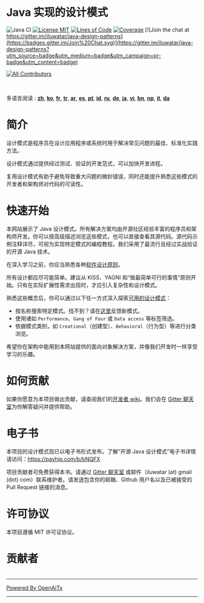 # Java 实现的设计模式

![Java CI](https://github.com/iluwatar/java-design-patterns/workflows/Java%20CI/badge.svg)
[![License MIT](https://img.shields.io/badge/license-MIT-blue.svg)](https://raw.githubusercontent.com/iluwatar/java-design-patterns/master/LICENSE.md)
[![Lines of Code](https://sonarcloud.io/api/project_badges/measure?project=iluwatar_java-design-patterns&metric=ncloc)](https://sonarcloud.io/dashboard?id=iluwatar_java-design-patterns)
[![Coverage](https://sonarcloud.io/api/project_badges/measure?project=iluwatar_java-design-patterns&metric=coverage)](https://sonarcloud.io/dashboard?id=iluwatar_java-design-patterns)
[![Join the chat at https://gitter.im/iluwatar/java-design-patterns](https://badges.gitter.im/Join%20Chat.svg)](https://gitter.im/iluwatar/java-design-patterns?utm_source=badge&utm_medium=badge&utm_campaign=pr-badge&utm_content=badge)
<!-- ALL-CONTRIBUTORS-BADGE:START - Do not remove or modify this section -->
[![All Contributors](https://img.shields.io/badge/all_contributors-387-orange.svg?style=flat-square)](#contributors-)
<!-- ALL-CONTRIBUTORS-BADGE:END -->

<br/>

多语言阅读 : [**zh**](localization/zh/README.md), [**ko**](localization/ko/README.md), [**fr**](localization/fr/README.md), [**tr**](localization/tr/README.md), [**ar**](localization/ar/README.md), [**es**](localization/es/README.md), [**pt**](localization/pt/README.md), [**id**](localization/id/README.md), [**ru**](localization/ru/README.md), [**de**](localization/de/README.md), [**ja**](localization/ja/README.md), [**vi**](localization/vi/README.md), [**bn**](localization/bn/README.md), [**np**](localization/ne/README.md), [**it**](localization/it/README.md), [**da**](localization/da/README.md)
<br/>

# 简介

设计模式是程序员在设计应用程序或系统时用于解决常见问题的最佳、标准化实践方法。

设计模式通过提供经过测试、验证的开发范式，可以加快开发进程。

复用设计模式有助于避免导致重大问题的微妙错误，同时还能提升熟悉这些模式的开发者和架构师对代码的可读性。

# 快速开始

本网站展示了 Java 设计模式。所有解决方案均由开源社区经验丰富的程序员和架构师开发。你可以按高级描述浏览这些模式，也可以直接查看其源代码。源代码示例注释详尽，可视为实现特定模式的编程教程。我们采用了最流行且经过实战验证的开源 Java 技术。

在深入学习之前，你应当熟悉各种[软件设计原则](https://java-design-patterns.com/principles/)。

所有设计都应尽可能简单。建议从 KISS、YAGNI 和“做最简单可行的事情”原则开始。只有在实际扩展性需求出现时，才应引入复杂性和设计模式。

熟悉这些概念后，你可以通过以下任一方式深入探索[可用的设计模式](https://java-design-patterns.com/patterns/)：

 - 按名称搜索特定模式。找不到？请在[这里](https://github.com/iluwatar/java-design-patterns/issues)反馈新模式。
 - 使用诸如 `Performance`、`Gang of Four` 或 `Data access` 等标签筛选。
 - 依据模式类别，如 `Creational`（创建型）、`Behavioral`（行为型）等进行分类浏览。

希望你在架构中能用到本网站提供的面向对象解决方案，并像我们开发时一样享受学习的乐趣。

# 如何贡献

如果你愿意为本项目做出贡献，请查阅我们的[开发者 wiki](https://github.com/iluwatar/java-design-patterns/wiki)。我们会在 [Gitter 聊天室](https://gitter.im/iluwatar/java-design-patterns)为你解答疑问并提供帮助。

# 电子书

本项目的设计模式现已以电子书形式发布。了解“开源 Java 设计模式”电子书详情请访问：https://payhip.com/b/bNQFX

项目贡献者可免费获得本书。请通过 [Gitter 聊天室](https://gitter.im/iluwatar/java-design-patterns) 或邮件（iluwatar (at) gmail (dot) com）联系维护者。请发送包含你的邮箱、Github 用户名以及已被接受的 Pull Request 链接的消息。

# 许可协议

本项目遵循 MIT 许可证协议。

# 贡献者

<!-- ALL-CONTRIBUTORS-LIST:START - Do not remove or modify this section -->
<!-- prettier-ignore-start -->
<!-- markdownlint-disable -->
<table>
  <tbody>
    <!-- 贡献者表格内容保持原样 -->
  </tbody>
</table>

<!-- markdownlint-restore -->
<!-- prettier-ignore-end -->

<!-- ALL-CONTRIBUTORS-LIST:END -->

---

[Powered By OpenAiTx](https://github.com/OpenAiTx/OpenAiTx)

---